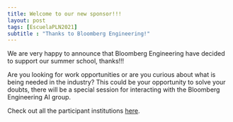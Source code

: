 ```yaml
---
title: Welcome to our new sponsor!!!
layout: post
tags: [EscuelaPLN2021]
subtitle : "Thanks to Bloomberg Engineering!"
---
```


We are very happy to announce that Bloomberg Engineering have decided to support our summer school, thanks!!!

Are you looking for work opportunities or are you curious about what is being needed in the industry?  This could be your opportunity to solve your doubts, there will be a special session for interacting with the Bloomberg Engineering AI group.

Check out all the participant institutions [here](https://ampln.github.io/escuelaverano2021/sponsors/).
